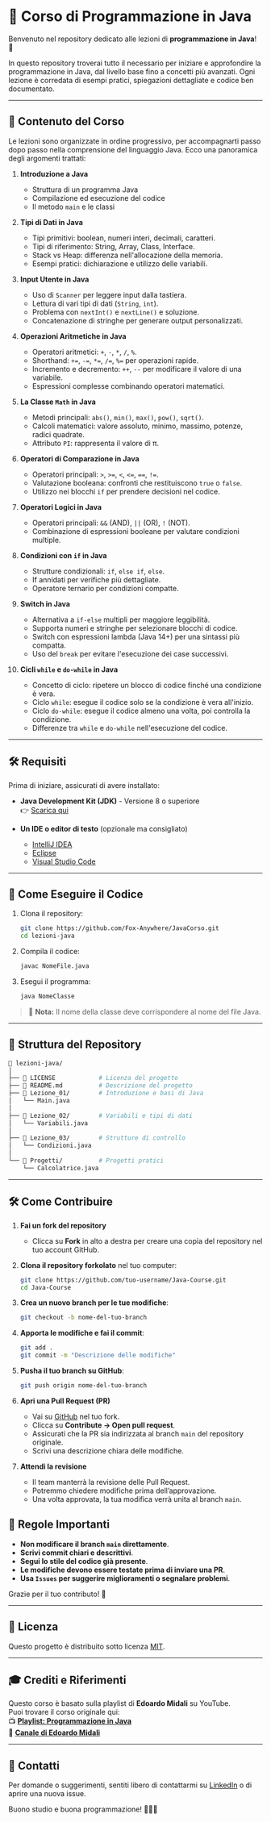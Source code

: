 # 📘 Corso di Programmazione in Java

Benvenuto nel repository dedicato alle lezioni di **programmazione in Java**! 🚀

In questo repository troverai tutto il necessario per iniziare e approfondire la programmazione in Java, dal livello base fino a concetti più avanzati. Ogni lezione è corredata di esempi pratici, spiegazioni dettagliate e codice ben documentato.

---

## 📑 Contenuto del Corso

Le lezioni sono organizzate in ordine progressivo, per accompagnarti passo dopo passo nella comprensione del linguaggio Java. Ecco una panoramica degli argomenti trattati:

1. **Introduzione a Java**
   - Struttura di un programma Java
   - Compilazione ed esecuzione del codice
   - Il metodo `main` e le classi

2. **Tipi di Dati in Java** 
   - Tipi primitivi: boolean, numeri interi, decimali, caratteri.  
   - Tipi di riferimento: String, Array, Class, Interface.  
   - Stack vs Heap: differenza nell'allocazione della memoria.  
   - Esempi pratici: dichiarazione e utilizzo delle variabili.

3. **Input Utente in Java**  
   - Uso di `Scanner` per leggere input dalla tastiera.  
   - Lettura di vari tipi di dati (`String`, `int`).  
   - Problema con `nextInt()` e `nextLine()` e soluzione.  
   - Concatenazione di stringhe per generare output personalizzati.

4. **Operazioni Aritmetiche in Java**  
   - Operatori aritmetici: `+`, `-`, `*`, `/`, `%`.  
   - Shorthand: `+=`, `-=`, `*=`, `/=`, `%=` per operazioni rapide.  
   - Incremento e decremento: `++`, `--` per modificare il valore di una variabile.  
   - Espressioni complesse combinando operatori matematici.

5. **La Classe `Math` in Java**  
   - Metodi principali: `abs()`, `min()`, `max()`, `pow()`, `sqrt()`.  
   - Calcoli matematici: valore assoluto, minimo, massimo, potenze, radici quadrate.  
   - Attributo `PI`: rappresenta il valore di π.

6. **Operatori di Comparazione in Java**  
   - Operatori principali: `>`, `>=`, `<`, `<=`, `==`, `!=`.  
   - Valutazione booleana: confronti che restituiscono `true` o `false`.  
   - Utilizzo nei blocchi `if` per prendere decisioni nel codice.

7. **Operatori Logici in Java**  
   - Operatori principali: `&&` (AND), `||` (OR), `!` (NOT).  
   - Combinazione di espressioni booleane per valutare condizioni multiple.  

8. **Condizioni con `if` in Java**  
   - Strutture condizionali: `if`, `else if`, `else`.  
   - If annidati per verifiche più dettagliate. 
   - Operatore ternario per condizioni compatte.

9. **Switch in Java**  
   - Alternativa a `if-else` multipli per maggiore leggibilità.  
   - Supporta numeri e stringhe per selezionare blocchi di codice.  
   - Switch con espressioni lambda (Java 14+) per una sintassi più compatta.  
   - Uso del `break` per evitare l'esecuzione dei case successivi.

10. **Cicli `while` e `do-while` in Java**  
    - Concetto di ciclo: ripetere un blocco di codice finché una condizione è vera.  
    - Ciclo `while`: esegue il codice solo se la condizione è vera all'inizio.  
    - Ciclo `do-while`: esegue il codice almeno una volta, poi controlla la condizione.  
    - Differenze tra `while` e `do-while` nell'esecuzione del codice.
---

## 🛠️ Requisiti

Prima di iniziare, assicurati di avere installato:

- **Java Development Kit (JDK)** - Versione 8 o superiore  
  👉 [Scarica qui](https://www.oracle.com/java/technologies/javase-downloads.html)

- **Un IDE o editor di testo** (opzionale ma consigliato)
  - [IntelliJ IDEA](https://www.jetbrains.com/idea/)
  - [Eclipse](https://www.eclipse.org/)
  - [Visual Studio Code](https://code.visualstudio.com/)

---

## 🚀 Come Eseguire il Codice

1. Clona il repository:

   ```bash
   git clone https://github.com/Fox-Anywhere/JavaCorso.git
   cd lezioni-java
   ```

2. Compila il codice:

   ```bash
   javac NomeFile.java
   ```

3. Esegui il programma:

   ```bash
   java NomeClasse
   ```

> 🔑 **Nota:** Il nome della classe deve corrispondere al nome del file Java.

---

## 📂 Struttura del Repository

```bash
📁 lezioni-java/
│
├── 📜 LICENSE            # Licenza del progetto
├── 📜 README.md          # Descrizione del progetto
├── 📁 Lezione_01/        # Introduzione e basi di Java
│   └── Main.java
│
├── 📁 Lezione_02/        # Variabili e tipi di dati
│   └── Variabili.java
│
├── 📁 Lezione_03/        # Strutture di controllo
│   └── Condizioni.java
│
└── 📁 Progetti/          # Progetti pratici
    └── Calcolatrice.java
```

---

## 🛠️ Come Contribuire
1. **Fai un fork del repository**
   - Clicca su **Fork** in alto a destra per creare una copia del repository nel tuo account GitHub.

2. **Clona il repository forkolato** nel tuo computer:
   ```bash
   git clone https://github.com/tuo-username/Java-Course.git
   cd Java-Course
   ```

3. **Crea un nuovo branch per le tue modifiche**:
   ```bash
   git checkout -b nome-del-tuo-branch
   ```

4. **Apporta le modifiche e fai il commit**:
   ```bash
   git add .
   git commit -m "Descrizione delle modifiche"
   ```

5. **Pusha il tuo branch su GitHub**:
   ```bash
   git push origin nome-del-tuo-branch
   ```

6. **Apri una Pull Request (PR)**
   - Vai su [GitHub](https://github.com/) nel tuo fork.
   - Clicca su **Contribute → Open pull request**.
   - Assicurati che la PR sia indirizzata al branch `main` del repository originale.
   - Scrivi una descrizione chiara delle modifiche.

7. **Attendi la revisione**
   - Il team manterrà la revisione delle Pull Request.
   - Potremmo chiedere modifiche prima dell’approvazione.
   - Una volta approvata, la tua modifica verrà unita al branch `main`.

## 📌 Regole Importanti
- **Non modificare il branch `main` direttamente**.
- **Scrivi commit chiari e descrittivi**.
- **Segui lo stile del codice già presente**.
- **Le modifiche devono essere testate prima di inviare una PR**.
- **Usa `Issues` per suggerire miglioramenti o segnalare problemi**.

Grazie per il tuo contributo! 🚀

---

## 📜 Licenza

Questo progetto è distribuito sotto licenza [MIT](LICENSE).

---

## 🎓 Crediti e Riferimenti

Questo corso è basato sulla playlist di **Edoardo Midali** su YouTube.  
Puoi trovare il corso originale qui:  
📺 **[Playlist: Programmazione in Java](https://youtube.com/playlist?list=PLP5MAKLy8lP9wbmTi6c4-tmqzyOtLglGP&si=R7jk91BIq-LntIB7)**  
👤 **[Canale di Edoardo Midali](https://www.youtube.com/@EdoardoMidali)**  

---

## 📧 Contatti

Per domande o suggerimenti, sentiti libero di contattarmi su [LinkedIn](https://www.linkedin.com/in/davide-d-amico-/) o di aprire una nuova issue.

Buono studio e buona programmazione! 👨‍💻✨